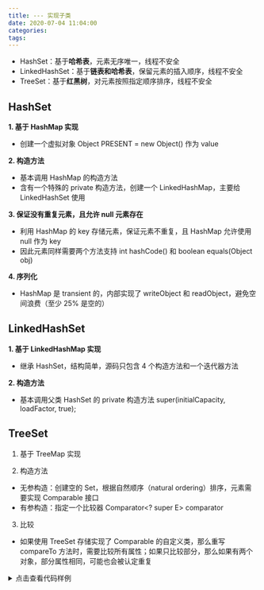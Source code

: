 ```yaml
---
title: --- 实现子类
date: 2020-07-04 11:04:00
categories: 
tags:
---
```

- HashSet：基于**哈希表**，元素无序唯一，线程不安全
- LinkedHashSet：基于**链表和哈希表**，保留元素的插入顺序，线程不安全
- TreeSet：基于**红黑树**，对元素按照指定顺序排序，线程不安全

## HashSet
**1. 基于 HashMap 实现**  
- 创建一个虚拟对象 Object PRESENT = new Object() 作为 value 

**2. 构造方法**  
- 基本调用 HashMap 的构造方法
- 含有一个特殊的 private 构造方法，创建一个 LinkedHashMap，主要给 LinkedHashSet 使用

**3. 保证没有重复元素，且允许 null 元素存在**  
- 利用 HashMap 的 key 存储元素，保证元素不重复，且 HashMap 允许使用 null 作为 key
- 因此元素同样需要两个方法支持 int hashCode() 和 boolean equals(Object obj)

**4. 序列化**  
- HashMap 是 transient 的，内部实现了 writeObject 和 readObject，避免空间浪费（至少 25% 是空的）

## LinkedHashSet
**1. 基于 LinkedHashMap 实现**  
- 继承 HashSet，结构简单，源码只包含 4 个构造方法和一个迭代器方法

**2. 构造方法**  
- 基本调用父类 HashSet 的 private 构造方法 super(initialCapacity, loadFactor, true);

## TreeSet
1. 基于 TreeMap 实现  

2. 构造方法  
- 无参构造：创建空的 Set，根据自然顺序（natural ordering）排序，元素需要实现 Comparable 接口
- 有参构造：指定一个比较器 Comparator<? super E> comparator

3. 比较  
- 如果使用 TreeSet 存储实现了 Comparable 的自定义类，那么重写 compareTo 方法时，需要比较所有属性；如果只比较部分，那么如果有两个对象，部分属性相同，可能也会被认定重复

<details>
<summary>点击查看代码样例</summary>

```java
class Person implements Comparable<Person> {
    String name;
    int age;

    public Person(String name, int age) {
        this.name = name;
        this.age = age;
    }

    @Override
    public int compareTo(Person person) {
        return this.age - person.age;
    }
}

public class Driver {
    public static void main(String[] args) throws IOException {
        TreeSet<Person> set = new TreeSet<>();
        set.add(new Person("a",10));
        set.add(new Person("b",10));
        System.out.println(set);
    }
}

// Output:
[Person{name='a', age=10}]  // b 会被判定为重复
```

</details>


